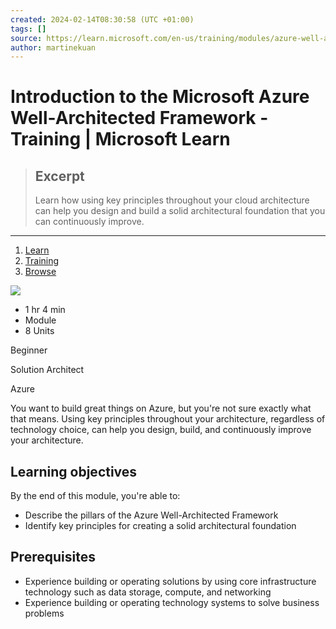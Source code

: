 ```yaml
---
created: 2024-02-14T08:30:58 (UTC +01:00)
tags: []
source: https://learn.microsoft.com/en-us/training/modules/azure-well-architected-introduction/
author: martinekuan
---
```


# Introduction to the Microsoft Azure Well-Architected Framework - Training | Microsoft Learn

> ## Excerpt
> Learn how using key principles throughout your cloud architecture can help you design and build a solid architectural foundation that you can continuously improve.

---
1.  [Learn](https://learn.microsoft.com/en-us/)
2.  [Training](https://learn.microsoft.com/en-us/training/)
3.  [Browse](https://learn.microsoft.com/en-us/training/browse/)

![](azure-well-architected-introduction.svg)

-   1 hr 4 min
-   Module
-   8 Units

Beginner

Solution Architect

Azure

You want to build great things on Azure, but you're not sure exactly what that means. Using key principles throughout your architecture, regardless of technology choice, can help you design, build, and continuously improve your architecture.

## Learning objectives

By the end of this module, you're able to:

-   Describe the pillars of the Azure Well-Architected Framework
-   Identify key principles for creating a solid architectural foundation

## Prerequisites

-   Experience building or operating solutions by using core infrastructure technology such as data storage, compute, and networking
-   Experience building or operating technology systems to solve business problems
